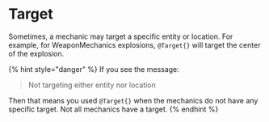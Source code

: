 # Target

Sometimes, a mechanic may target a specific entity or location. For example, for WeaponMechanics explosions, `@Target{}` will target the center of the explosion.

{% hint style="danger" %}
If you see the message:

> Not targeting either entity nor location

Then that means you used `@Target{}` when the mechanics do not have any specific target. Not all mechanics have a target.&#x20;
{% endhint %}
